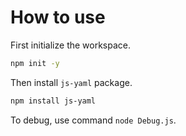 # How to use

First initialize the workspace.

```bash
npm init -y
```

Then install `js-yaml` package.

```bash
npm install js-yaml
```

To debug, use command `node Debug.js`.
